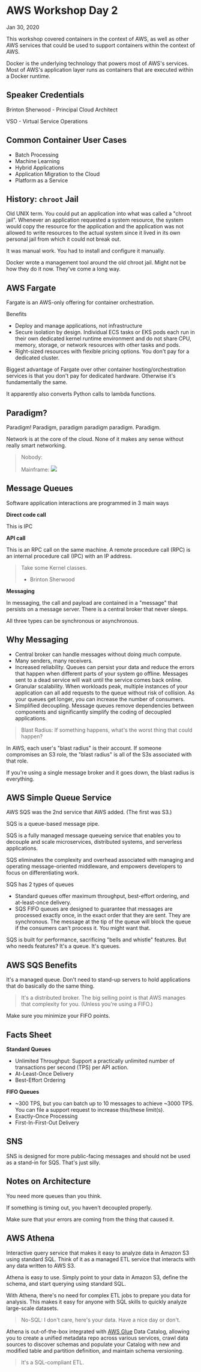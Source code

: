 # AWS Workshop Day 2

Jan 30, 2020

This workshop covered containers in the context of AWS, as well as other AWS
services that could be used to support containers within the context of AWS.

Docker is the underlying technology that powers most of AWS's services. Most of
AWS's application layer runs as containers that are executed within a Docker
runtime.

## Speaker Credentials

Brinton Sherwood - Principal Cloud Architect

VSO - Virtual Service Operations

## Common Container User Cases

- Batch Processing
- Machine Learning
- Hybrid Applications
- Application Migration to the Cloud
- Platform as a Service

## History: `chroot` Jail

Old UNIX term. You could put an application into what was called a "chroot
jail". Whenever an application requested a system resource, the system would
copy the resource for the application and the application was not allowed to
write resources to the actual system since it lived in its own personal jail
from which it could not break out.

It was manual work. You had to install and configure it manually.

Docker wrote a management tool around the old chroot jail. Might not be how they
do it now. They've come a long way.

## AWS Fargate

Fargate is an AWS-only offering for container orchestration.

Benefits

- Deploy and manage applications, not infrastructure
- Secure isolation by design. Individual ECS tasks or EKS pods each run in their
  own dedicated kernel runtime environment and do not share CPU, memory,
  storage, or network resources with other tasks and pods.
- Right-sized resources with flexible pricing options. You don't pay for a
  dedicated cluster.

Biggest advantage of Fargate over other container hosting/orchestration services
is that you don't pay for dedicated hardware. Otherwise it's fundamentally the
same.

It apparently also converts Python calls to lambda functions.

## Paradigm?

Paradigm! Paradigm, paradigm paradigm paradigm. Paradigm.

Network is at the core of the cloud. None of it makes any sense without really
smart networking.

> Nobody:
>
> Mainframe:
> ![](bender-im-back-baby.jpg)

## Message Queues

Software application interactions are programmed in 3 main ways

**Direct code call**

This is IPC

**API call**

This is an RPC call on the same machine. A remote procedure call (RPC) is an
internal procedure call (IPC) with an IP address.

> Take some Kernel classes.
> 
> - Brinton Sherwood

**Messaging**

In messaging, the call and payload are contained in a "message" that persists on
a message server. There is a central broker that never sleeps.

All three types can be synchronous or asynchronous.

## Why Messaging

- Central broker can handle messages without doing much compute.
- Many senders, many receivers.
- Increased reliability. Queues can persist your data and reduce the errors that
  happen when different parts of your system go offline. Messages sent to a dead
  service will wait until the service comes back online.
- Granular scalability. When workloads peak, multiple instances of your
  application can all add requests to the queue without risk of collision. As
  your queues get longer, you can increase the number of consumers.
- Simplified decoupling. Message queues remove dependencies between components
  and significantly simplify the coding of decoupled applications.

> Blast Radius: If something happens, what's the worst thing that could happen?

In AWS, each user's "blast radius" is their account. If someone compromises an
S3 role, the "blast radius" is all of the S3s associated with that role.

If you're using a single message broker and it goes down, the blast radius is
everything.

## AWS Simple Queue Service

AWS SQS was the 2nd service that AWS added. (The first was S3.)

SQS is a queue-based message pipe.

SQS is a fully managed message queueing service that enables you to decouple and
scale microservices, distributed systems, and serverless applications.

SQS eliminates the complexity and overhead associated with managing and
operating message-oriented middleware, and empowers developers to focus on
differentiating work.

SQS has 2 types of queues

- Standard queues offer maximum throughput, best-effort ordering, and
  at-least-once delivery.
- SQS FIFO queues are designed to guarantee that messages are processed exactly
  once, in the exact order that they are sent. They are synchronous. The message
  at the tip of the queue will block the queue if the consumers can't process
  it. You might want that.

SQS is built for performance, sacrificing "bells and whistle" features. But who
needs features? It's a queue. It's queues.

## AWS SQS Benefits

It's a managed queue. Don't need to stand-up servers to hold applications that
do basically do the same thing.

> It's a distributed broker. The big selling point is that AWS manages that
> complexity for you. (Unless you're using a FIFO.)

Make sure you minimize your FIFO points.

## Facts Sheet

**Standard Queues**

- Unlimited Throughput: Support a practically unlimited number of transactions
  per second (TPS) per API action.
- At-Least-Once Delivery
- Best-Effort Ordering

**FIFO Queues**

- ~300 TPS, but you can batch up to 10 messages to achieve ~3000 TPS. You can
  file a support request to increase this/these limit(s).
- Exactly-Once Processing
- First-In-First-Out Delivery

## SNS

SNS is designed for more public-facing messages and should not be used as a
stand-in for SQS. That's just silly.

## Notes on Architecture

You need more queues than you think.

If something is timing out, you haven't decoupled properly.

Make sure that your errors are coming from the thing that caused it.

## AWS Athena

Interactive query service that makes it easy to analyze data in Amazon S3 using
standard SQL. Think of it as a managed ETL service that interacts with any data
written to AWS S3.

Athena is easy to use. Simply point to your data in Amazon S3, define the
schema, and start querying using standard SQL.

With Athena, there's no need for complex ETL jobs to prepare you data for
analysis. This makes it easy for anyone with SQL skills to quickly analyze
large-scale datasets.

> No-SQL: I don't care, here's your data. Have a nice day or don't.

Athena is out-of-the-box integrated with
[AWS Glue](https://aws.amazon.com/glue/) Data Catalog, allowing you to create a
unified metadata repo across various services, crawl data sources to discover
schemas and populate your Catalog with new and modified table and partition
definition, and maintain schema versioning.

> It's a SQL-compliant ETL.
